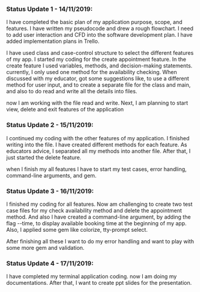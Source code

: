 ### Status Update 1 - 14/11/2019:

I have completed the basic plan of my application purpose, scope, and features.  I have written my pseudocode and drew a rough flowchart. I need to add user interaction and CFD into the software development plan. I have added implementation plans in Trello.

I have used class and case-control structure to select the different features of my app. I started my coding for the create appointment feature. In the create feature I used variables, methods, and decision-making statements. currently, I only used one method for the availability checking. When discussed with my educator, got some suggestions like, to use a different method for user input, and to create a separate file for the class and main, and also to do read and write all the details into files.

now  I am working with the file read and write. Next, I am planning to  start view, delete and exit features of the application

### Status Update 2 - 15/11/2019:

I continued my coding with the other features of my application. I finished writing into the file. I have created different methods for each feature. As educators advice, I separated all my methods into another file. After that, I just started the delete feature.
 
when I finish my all features I have to start my test cases, error handling, command-line arguments, and gem.

### Status Update 3 - 16/11/2019:

I finished my coding for all features. Now am challenging to create two test case files for my check availability method and delete the appointment method. And also I have created a command-line argument, by adding the flag --time, to display available booking time at the beginning of my app. Also, I applied some gem like colorize, tty-prompt select.

After finishing all these I want to do my error handling and want to play with some more gem and validation.

### Status Update 4 - 17/11/2019:

I have completed my terminal application coding. now I am doing my documentations. After that, I want to create ppt slides for the presentation.
